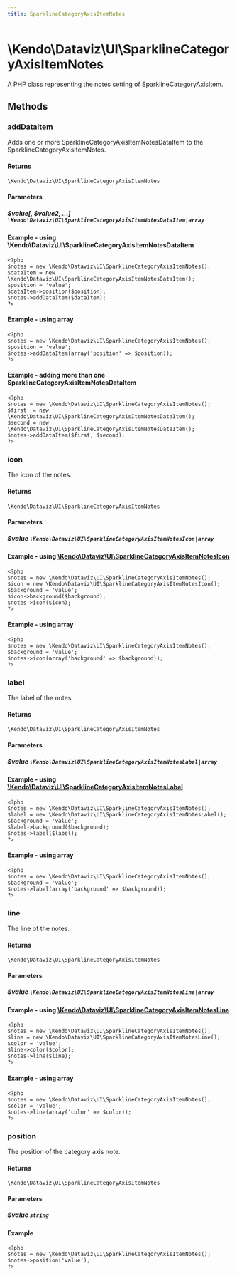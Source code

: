 ```yaml
---
title: SparklineCategoryAxisItemNotes
---
```


# \Kendo\Dataviz\UI\SparklineCategoryAxisItemNotes

A PHP class representing the notes setting of SparklineCategoryAxisItem.


## Methods

### addDataItem

Adds one or more SparklineCategoryAxisItemNotesDataItem to the SparklineCategoryAxisItemNotes.

#### Returns
`\Kendo\Dataviz\UI\SparklineCategoryAxisItemNotes`

#### Parameters

##### $value[, $value2, ...] `\Kendo\Dataviz\UI\SparklineCategoryAxisItemNotesDataItem|array`

#### Example - using \Kendo\Dataviz\UI\SparklineCategoryAxisItemNotesDataItem

    <?php
    $notes = new \Kendo\Dataviz\UI\SparklineCategoryAxisItemNotes();
    $dataItem = new \Kendo\Dataviz\UI\SparklineCategoryAxisItemNotesDataItem();
    $position = 'value';
    $dataItem->position($position);
    $notes->addDataItem($dataItem);
    ?>

#### Example - using array

    <?php
    $notes = new \Kendo\Dataviz\UI\SparklineCategoryAxisItemNotes();
    $position = 'value';
    $notes->addDataItem(array('position' => $position));
    ?>

#### Example - adding more than one SparklineCategoryAxisItemNotesDataItem

    <?php
    $notes = new \Kendo\Dataviz\UI\SparklineCategoryAxisItemNotes();
    $first  = new \Kendo\Dataviz\UI\SparklineCategoryAxisItemNotesDataItem();
    $second = new \Kendo\Dataviz\UI\SparklineCategoryAxisItemNotesDataItem();
    $notes->addDataItem($first, $second);
    ?>

### icon

The icon of the notes.

#### Returns
`\Kendo\Dataviz\UI\SparklineCategoryAxisItemNotes`

#### Parameters

##### $value `\Kendo\Dataviz\UI\SparklineCategoryAxisItemNotesIcon|array`


#### Example - using [\Kendo\Dataviz\UI\SparklineCategoryAxisItemNotesIcon](/kendo-ui/api/wrappers/php/Kendo/Dataviz/UI/SparklineCategoryAxisItemNotesIcon)
    <?php
    $notes = new \Kendo\Dataviz\UI\SparklineCategoryAxisItemNotes();
    $icon = new \Kendo\Dataviz\UI\SparklineCategoryAxisItemNotesIcon();
    $background = 'value';
    $icon->background($background);
    $notes->icon($icon);
    ?>

#### Example - using array

    <?php
    $notes = new \Kendo\Dataviz\UI\SparklineCategoryAxisItemNotes();
    $background = 'value';
    $notes->icon(array('background' => $background));
    ?>

### label

The label of the notes.

#### Returns
`\Kendo\Dataviz\UI\SparklineCategoryAxisItemNotes`

#### Parameters

##### $value `\Kendo\Dataviz\UI\SparklineCategoryAxisItemNotesLabel|array`


#### Example - using [\Kendo\Dataviz\UI\SparklineCategoryAxisItemNotesLabel](/kendo-ui/api/wrappers/php/Kendo/Dataviz/UI/SparklineCategoryAxisItemNotesLabel)
    <?php
    $notes = new \Kendo\Dataviz\UI\SparklineCategoryAxisItemNotes();
    $label = new \Kendo\Dataviz\UI\SparklineCategoryAxisItemNotesLabel();
    $background = 'value';
    $label->background($background);
    $notes->label($label);
    ?>

#### Example - using array

    <?php
    $notes = new \Kendo\Dataviz\UI\SparklineCategoryAxisItemNotes();
    $background = 'value';
    $notes->label(array('background' => $background));
    ?>

### line

The line of the notes.

#### Returns
`\Kendo\Dataviz\UI\SparklineCategoryAxisItemNotes`

#### Parameters

##### $value `\Kendo\Dataviz\UI\SparklineCategoryAxisItemNotesLine|array`


#### Example - using [\Kendo\Dataviz\UI\SparklineCategoryAxisItemNotesLine](/kendo-ui/api/wrappers/php/Kendo/Dataviz/UI/SparklineCategoryAxisItemNotesLine)
    <?php
    $notes = new \Kendo\Dataviz\UI\SparklineCategoryAxisItemNotes();
    $line = new \Kendo\Dataviz\UI\SparklineCategoryAxisItemNotesLine();
    $color = 'value';
    $line->color($color);
    $notes->line($line);
    ?>

#### Example - using array

    <?php
    $notes = new \Kendo\Dataviz\UI\SparklineCategoryAxisItemNotes();
    $color = 'value';
    $notes->line(array('color' => $color));
    ?>

### position
The position of the category axis note.

#### Returns
`\Kendo\Dataviz\UI\SparklineCategoryAxisItemNotes`

#### Parameters

##### $value `string`



#### Example 
    <?php
    $notes = new \Kendo\Dataviz\UI\SparklineCategoryAxisItemNotes();
    $notes->position('value');
    ?>

